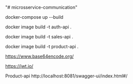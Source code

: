 "# microsservice-communication" 

docker-compose up --build 


docker image build -t auth-api .

docker image build -t sales-api .

docker image build -t product-api .



https://www.base64encode.org/

https://jwt.io/


Product-api
http://localhost:8081/swagger-ui/index.html#/